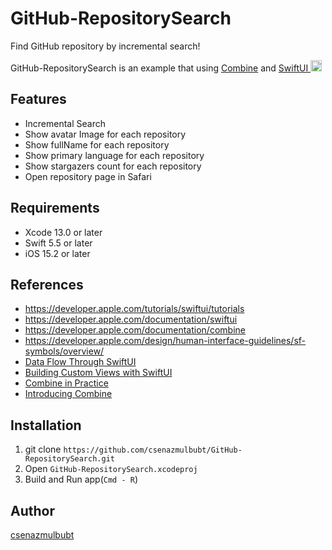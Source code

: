 # GitHub-RepositorySearch

Find GitHub repository by incremental search!

GitHub-RepositorySearch is an example that using [Combine](https://developer.apple.com/documentation/combine) and [SwiftUI <img width="18px" src="https://developer.apple.com/assets/elements/icons/swiftui/swiftui-96x96.png"/>](https://developer.apple.com/xcode/swiftui/)

## Features

- Incremental Search
- Show avatar Image for each repository
- Show fullName for each repository
- Show primary language for each repository
- Show stargazers count for each repository
- Open repository page in Safari

## Requirements

- Xcode 13.0 or later
- Swift 5.5 or later
- iOS 15.2 or later

## References

- https://developer.apple.com/tutorials/swiftui/tutorials
- https://developer.apple.com/documentation/swiftui
- https://developer.apple.com/documentation/combine
- https://developer.apple.com/design/human-interface-guidelines/sf-symbols/overview/
- [Data Flow Through SwiftUI](https://developer.apple.com/videos/play/wwdc2019/226)
- [Building Custom Views with SwiftUI](https://developer.apple.com/videos/play/wwdc2019/237)
- [Combine in Practice](https://developer.apple.com/videos/play/wwdc2019/721)
- [Introducing Combine](https://developer.apple.com/videos/play/wwdc2019/722)


## Installation

1. git clone `https://github.com/csenazmulbubt/GitHub-RepositorySearch.git`
2. Open `GitHub-RepositorySearch.xcodeproj`
3. Build and Run app(`Cmd - R`)

## Author

[csenazmulbubt](https://github.com/csenazmulbubt)


